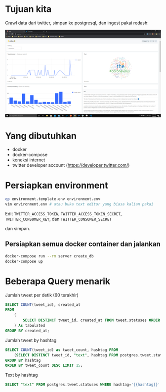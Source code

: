 # Tujuan kita

Crawl data dari twitter, simpan ke postgresql, dan ingest pakai redash:

![](dashboard.png)

# Yang dibutuhkan

* docker
* docker-compose
* koneksi internet
* twitter developer account (https://developer.twitter.com/)

# Persiapkan environment

```sh
cp environment.template.env environment.env
vim environment.env # atau buka text editor yang biasa kalian pakai
```

Edit `TWITTER_ACCESS_TOKEN`, `TWITTER_ACCESS_TOKEN_SECRET`, `TWITTER_CONSUMER_KEY`, dan `TWITTER_CONSUMER_SECRET`

dan simpan.

## Persiapkan semua docker container dan jalankan

```sh
docker-compose run --rm server create_db
docker-compose up
```

# Beberapa Query menarik

Jumlah tweet per detik (60 terakhir)

```sql
SELECT COUNT(tweet_id), created_at
FROM
    (
        SELECT DISTINCT tweet_id, created_at FROM tweet.statuses ORDER BY created_at DESC LIMIT 60
    ) As tabulated
GROUP BY created_at;
```

Jumlah tweet by hashtag

```sql
SELECT COUNT(tweet_id) as tweet_count, hashtag FROM 
    (SELECT DISTINCT tweet_id, "text", hashtag FROM postgres.tweet.statuses) AS tabulated
GROUP BY hashtag
ORDER BY tweet_count DESC LIMIT 15;
```

Text by hashtag

```sql
SELECT "text" FROM postgres.tweet.statuses WHERE hashtag='{{hashtag}}'
```